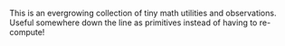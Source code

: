 This is an evergrowing collection of tiny math utilities and observations. Useful somewhere down the line as primitives instead of having to re-compute! 
